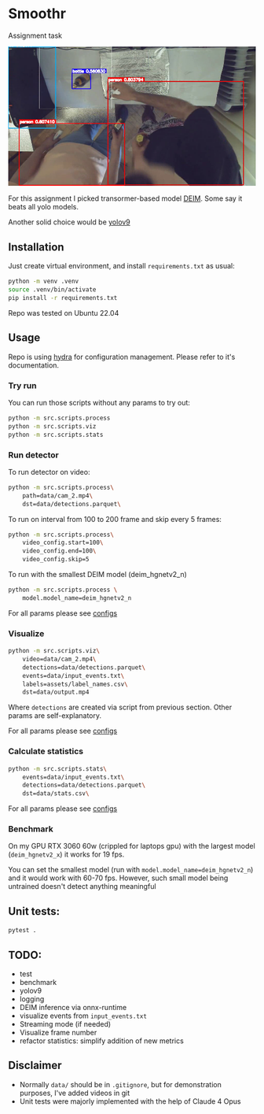# Smoothr
Assignment task

![](assets/screenshot.png)


For this assignment I picked transormer-based model [DEIM](https://github.com/ShihuaHuang95/DEIM).
Some say it beats all yolo models.

Another solid choice would be [yolov9](https://github.com/WongKinYiu/yolov9)

## Installation
Just create virtual environment, and install `requirements.txt` as usual:
```bash
python -m venv .venv
source .venv/bin/activate
pip install -r requirements.txt
```

Repo was tested on Ubuntu 22.04

## Usage
Repo is using [hydra](https://hydra.cc/) for configuration management. Please refer to it's documentation.

### Try run
You can run those scripts without any params to try out:

```bash
python -m src.scripts.process
python -m src.scripts.viz
python -m src.scripts.stats
```

### Run detector
To run detector on video:
```bash
python -m src.scripts.process\
    path=data/cam_2.mp4\
    dst=data/detections.parquet\
```

To run on interval from 100 to 200 frame and skip every 5 frames:
```bash
python -m src.scripts.process\
    video_config.start=100\
    video_config.end=100\
    video_config.skip=5
```

To run with the smallest DEIM model (deim_hgnetv2_n)

```bash
python -m src.scripts.process \
    model.model_name=deim_hgnetv2_n
```

For all params please see [configs](src/scripts/config/process.yaml)

### Visualize

```bash
python -m src.scripts.viz\
    video=data/cam_2.mp4\
    detections=data/detections.parquet\
    events=data/input_events.txt\
    labels=assets/label_names.csv\
    dst=data/output.mp4
```

Where `detections` are created via script from previous section. Other params are self-explanatory.

For all params please see [configs](src/scripts/config/viz.yaml)

### Calculate statistics

```bash
python -m src.scripts.stats\
    events=data/input_events.txt\
    detections=data/detections.parquet\
    dst=data/stats.csv\
```

For all params please see [configs](src/scripts/config/stats.yaml)

### Benchmark

On my GPU RTX 3060 60w (crippled for laptops gpu) with the largest model (`deim_hgnetv2_x`) it works for 19 fps.

You can set the smallest model (run with `model.model_name=deim_hgnetv2_n`) and it would work with 60-70 fps.
However, such small model being untrained doesn't detect anything meaningful

## Unit tests:

```bash
pytest .
```



## TODO:
- test
- benchmark
- yolov9
- logging
- DEIM inference via onnx-runtime
- visualize events from `input_events.txt`
- Streaming mode (if needed)
- Visualize frame number
- refactor statistics: simplify addition of new metrics

## Disclaimer
- Normally `data/` should be in `.gitignore`, but for demonstration purposes, I've added videos in git
- Unit tests were majorly implemented with the help of Claude 4 Opus

